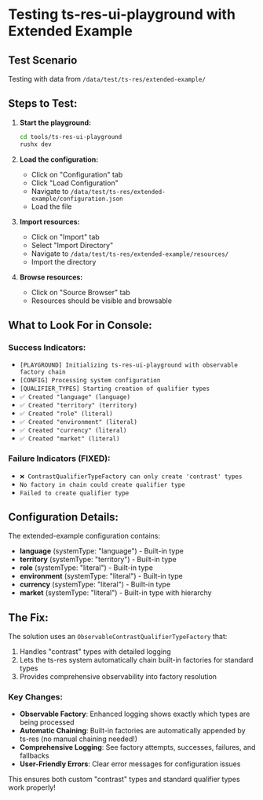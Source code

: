 # Testing ts-res-ui-playground with Extended Example

## Test Scenario
Testing with data from `/data/test/ts-res/extended-example/`

## Steps to Test:

1. **Start the playground:**
   ```bash
   cd tools/ts-res-ui-playground
   rushx dev
   ```

2. **Load the configuration:**
   - Click on "Configuration" tab
   - Click "Load Configuration"
   - Navigate to `/data/test/ts-res/extended-example/configuration.json`
   - Load the file

3. **Import resources:**
   - Click on "Import" tab
   - Select "Import Directory"
   - Navigate to `/data/test/ts-res/extended-example/resources/`
   - Import the directory

4. **Browse resources:**
   - Click on "Source Browser" tab
   - Resources should be visible and browsable

## What to Look For in Console:

### Success Indicators:
- `[PLAYGROUND] Initializing ts-res-ui-playground with observable factory chain`
- `[CONFIG] Processing system configuration`
- `[QUALIFIER_TYPES] Starting creation of qualifier types`
- `✅ Created "language" (language)`
- `✅ Created "territory" (territory)`
- `✅ Created "role" (literal)`
- `✅ Created "environment" (literal)`
- `✅ Created "currency" (literal)`
- `✅ Created "market" (literal)`

### Failure Indicators (FIXED):
- `❌ ContrastQualifierTypeFactory can only create 'contrast' types`
- `No factory in chain could create qualifier type`
- `Failed to create qualifier type`

## Configuration Details:

The extended-example configuration contains:
- **language** (systemType: "language") - Built-in type
- **territory** (systemType: "territory") - Built-in type  
- **role** (systemType: "literal") - Built-in type
- **environment** (systemType: "literal") - Built-in type
- **currency** (systemType: "literal") - Built-in type
- **market** (systemType: "literal") - Built-in type with hierarchy

## The Fix:

The solution uses an `ObservableContrastQualifierTypeFactory` that:
1. Handles "contrast" types with detailed logging
2. Lets the ts-res system automatically chain built-in factories for standard types
3. Provides comprehensive observability into factory resolution

### Key Changes:
- **Observable Factory**: Enhanced logging shows exactly which types are being processed
- **Automatic Chaining**: Built-in factories are automatically appended by ts-res (no manual chaining needed!)
- **Comprehensive Logging**: See factory attempts, successes, failures, and fallbacks
- **User-Friendly Errors**: Clear error messages for configuration issues

This ensures both custom "contrast" types and standard qualifier types work properly!